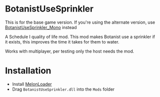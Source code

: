 # BotanistUseSprinkler
This is for the base game version. If you're using the alternate version, use [BotanistUseSprinkler_Mono](https://github.com/fortiiis/BotanistUseSprinkler_Mono) instead

A Schedule I quality of life mod. This mod makes Botanist use a sprinkler if it exists, this improves the time it takes for them to water.

Works with multiplayer, per testing only the host needs the mod.

# Installation
- Install [MelonLoader](https://melonwiki.xyz/#/?id=requirements)
- Drag `BotanistUseSprinkler.dll` into the `Mods` folder